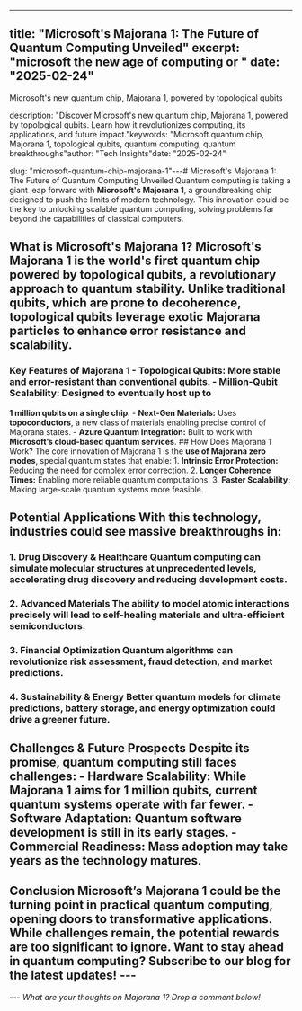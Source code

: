 
---
title: "Microsoft's Majorana 1: The Future of Quantum Computing Unveiled"
excerpt: "microsoft the new age of computing or  "
date: "2025-02-24"
---

Microsoft's new quantum chip, Majorana 1, powered by topological qubits


description: "Discover Microsoft's new quantum chip, Majorana 1, powered by topological qubits. Learn how it revolutionizes computing, its applications, and future impact."keywords: "Microsoft quantum chip, Majorana 1, topological qubits, quantum computing, quantum breakthroughs"author: "Tech Insights"date: "2025-02-24"

slug: "microsoft-quantum-chip-majorana-1"---# Microsoft's Majorana 1: The Future of Quantum Computing Unveiled  Quantum computing is taking a giant leap forward with **Microsoft's Majorana 1**, a groundbreaking chip designed to push the limits of modern technology. This innovation could be the key to unlocking scalable quantum computing, solving problems far beyond the capabilities of classical computers.  

## What is Microsoft's Majorana 1?  Microsoft's **Majorana 1** is the world's first quantum chip powered by **topological qubits**, a revolutionary approach to quantum stability. Unlike traditional qubits, which are prone to decoherence, **topological qubits leverage exotic Majorana particles to enhance error resistance and scalability**.  

### Key Features of Majorana 1  - **Topological Qubits:** More stable and error-resistant than conventional qubits.  - **Million-Qubit Scalability:** Designed to eventually host up to 
**1 million qubits on a single chip**.  - **Next-Gen Materials:** Uses **topoconductors**, a new class of materials enabling precise control of Majorana states.  - **Azure Quantum Integration:** Built to work with **Microsoft’s cloud-based quantum services**.  ## How Does Majorana 1 Work?  The core innovation of Majorana 1 is the **use of Majorana zero modes**, special quantum states that enable:  1. **Intrinsic Error Protection:** Reducing the need for complex error correction.  2. **Longer Coherence Times:** Enabling more reliable quantum computations.  3. **Faster Scalability:** Making large-scale quantum systems more feasible.  

## Potential Applications  With this technology, industries could see massive breakthroughs in: 

 ### 1. **Drug Discovery & Healthcare**  Quantum computing can **simulate molecular structures** at unprecedented levels, accelerating drug discovery and reducing development costs. 

 ### 2. **Advanced Materials**  The ability to model atomic interactions precisely will lead to **self-healing materials** and ultra-efficient semiconductors. 

 ### 3. **Financial Optimization**  Quantum algorithms can revolutionize **risk assessment, fraud detection, and market predictions**.  

### 4. **Sustainability & Energy**  Better quantum models for **climate predictions, battery storage, and energy optimization** could drive a greener future. 

 ## Challenges & Future Prospects  Despite its promise, quantum computing still faces challenges:  - **Hardware Scalability:** While Majorana 1 aims for **1 million qubits**, current quantum systems operate with far fewer.  - **Software Adaptation:** Quantum software development is still in its early stages.  - **Commercial Readiness:** Mass adoption may take years as the technology matures.  

## Conclusion  Microsoft’s **Majorana 1** could be the turning point in **practical quantum computing**, opening doors to transformative applications. While challenges remain, the potential rewards are too significant to ignore.  **Want to stay ahead in quantum computing?** Subscribe to our blog for the latest updates!  ---  

---  *What are your thoughts on Majorana 1? Drop a comment below!*  
